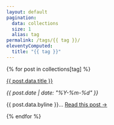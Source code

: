 ```yaml
---
layout: default
pagination:
  data: collections
  size: 1
  alias: tag
permalink: /tags/{{ tag }}/
eleventyComputed:
  title: "{{ tag }}"
---  
```

<!-- this is the list of articles for a tag -->

{% for post in collections[tag] %}
<div class="py-4 sm:py-10">
  <p>
    <span class="text-2xl sm:text-4xl font-bold hover:text-indigo-500"><a href="{{ post.url }}">{{ post.data.title }}</a></span>
  </p>
  <em>{{ post.date | date: "%Y-%m-%d" }}</em>
  <p class="mt-4">{{ post.data.byline }}... 
    <span class="hover:underline text-indigo-500"><a href="{{ post.url }}">Read this post &rarr;</a></span>
  </p>
</div>
{% endfor %}

